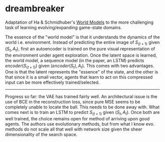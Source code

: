 # dreambreaker

Adaptation of Ha & Schmidhuber's [World Models](https://arxiv.org/abs/1803.10122) to the more challenging task of learning evolving/expanding game-state domains.

The essence of the "world model" is that it understands the dynamics of the world i.e. environment. Instead of predicting the entire image of $S_(t+1)$ given $(S_t, A_t)$, first an autoencoder is trained on the pure visual representation of the environment under agent exploration. Once the latent space is learned, the world model, a sequence model (in the paper, an LSTM) predicts $encoder(S_(t+1))$ given $(encoder(S_t), A_t)$. This comes with two advantages. One is that the latent represents the "essence" of the state, and the other is that since it is a small vector, agents that learn to act on this compressed input can be more effectively trained/selected.

---------------------------------

Progress so far: the VAE has trained fairly well. An architectural issue is the use of BCE in the reconstruction loss, since pure MSE seems to be completely unable to locate the ball. This needs to be done away with. What comes next is to train an LSTM to predict $S_(t+1)$ given $(S_t, A_t)$. Once both are well trained, the choice remains open for method of arriving upon good agents. The authors use evolutionary methods, but from what I know evo. methods do not scale all that well with network size given the sheer dimensionality of the search space.
